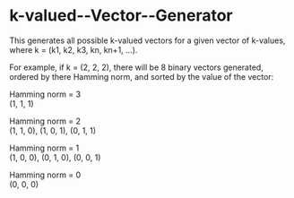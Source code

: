# k-valued--Vector--Generator
This generates all possible k-valued vectors for a given vector of k-values, where k = (k1, k2, k3, kn, kn+1, ...). 

For example, if k = (2, 2, 2), there will be 8 binary vectors generated, ordered by there Hamming norm, and sorted by the value of the vector: 

   Hamming norm = 3<br />
   (1, 1, 1)

   Hamming norm = 2<br />
   (1, 1, 0), (1, 0, 1), (0, 1, 1)

   Hamming norm = 1<br />
   (1, 0, 0), (0, 1, 0), (0, 0, 1)

   Hamming norm = 0<br />
   (0, 0, 0)
